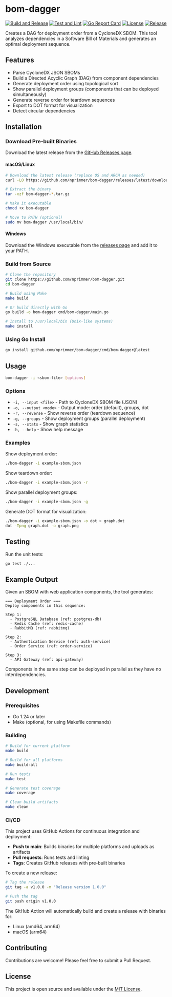 # bom-dagger

[![Build and Release](https://github.com/nprimmer/bom-dagger/actions/workflows/build.yml/badge.svg)](https://github.com/nprimmer/bom-dagger/actions/workflows/build.yml)
[![Test and Lint](https://github.com/nprimmer/bom-dagger/actions/workflows/test.yml/badge.svg)](https://github.com/nprimmer/bom-dagger/actions/workflows/test.yml)
[![Go Report Card](https://goreportcard.com/badge/github.com/nprimmer/bom-dagger)](https://goreportcard.com/report/github.com/nprimmer/bom-dagger)
[![License](https://img.shields.io/github/license/nprimmer/bom-dagger)](LICENSE)
[![Release](https://img.shields.io/github/v/release/nprimmer/bom-dagger)](https://github.com/nprimmer/bom-dagger/releases/latest)

Creates a DAG for deployment order from a CycloneDX SBOM. This tool analyzes dependencies in a Software Bill of Materials and generates an optimal deployment sequence.

## Features

- Parse CycloneDX JSON SBOMs
- Build a Directed Acyclic Graph (DAG) from component dependencies
- Generate deployment order using topological sort
- Show parallel deployment groups (components that can be deployed simultaneously)
- Generate reverse order for teardown sequences
- Export to DOT format for visualization
- Detect circular dependencies

## Installation

### Download Pre-built Binaries

Download the latest release from the [GitHub Releases page](https://github.com/nprimmer/bom-dagger/releases/latest).

#### macOS/Linux
```bash
# Download the latest release (replace OS and ARCH as needed)
curl -LO https://github.com/nprimmer/bom-dagger/releases/latest/download/bom-dagger-$(uname -s | tr '[:upper:]' '[:lower:]')-$(uname -m).tar.gz

# Extract the binary
tar -xzf bom-dagger-*.tar.gz

# Make it executable
chmod +x bom-dagger

# Move to PATH (optional)
sudo mv bom-dagger /usr/local/bin/
```

#### Windows
Download the Windows executable from the [releases page](https://github.com/nprimmer/bom-dagger/releases/latest) and add it to your PATH.

### Build from Source

```bash
# Clone the repository
git clone https://github.com/nprimmer/bom-dagger.git
cd bom-dagger

# Build using Make
make build

# Or build directly with Go
go build -o bom-dagger cmd/bom-dagger/main.go

# Install to /usr/local/bin (Unix-like systems)
make install
```

### Using Go Install

```bash
go install github.com/nprimmer/bom-dagger/cmd/bom-dagger@latest
```

## Usage

```bash
bom-dagger -i <sbom-file> [options]
```

### Options

- `-i, --input <file>` - Path to CycloneDX SBOM file (JSON)
- `-o, --output <mode>` - Output mode: order (default), groups, dot
- `-r, --reverse` - Show reverse order (teardown sequence)
- `-g, --groups` - Show deployment groups (parallel deployment)
- `-s, --stats` - Show graph statistics
- `-h, --help` - Show help message

### Examples

Show deployment order:
```bash
./bom-dagger -i example-sbom.json
```

Show teardown order:
```bash
./bom-dagger -i example-sbom.json -r
```

Show parallel deployment groups:
```bash
./bom-dagger -i example-sbom.json -g
```

Generate DOT format for visualization:
```bash
./bom-dagger -i example-sbom.json -o dot > graph.dot
dot -Tpng graph.dot -o graph.png
```

## Testing

Run the unit tests:
```bash
go test ./...
```

## Example Output

Given an SBOM with web application components, the tool generates:

```
=== Deployment Order ===
Deploy components in this sequence:

Step 1:
  - PostgreSQL Database (ref: postgres-db)
  - Redis Cache (ref: redis-cache)
  - RabbitMQ (ref: rabbitmq)

Step 2:
  - Authentication Service (ref: auth-service)
  - Order Service (ref: order-service)

Step 3:
  - API Gateway (ref: api-gateway)
```

Components in the same step can be deployed in parallel as they have no interdependencies.

## Development

### Prerequisites
- Go 1.24 or later
- Make (optional, for using Makefile commands)

### Building
```bash
# Build for current platform
make build

# Build for all platforms
make build-all

# Run tests
make test

# Generate test coverage
make coverage

# Clean build artifacts
make clean
```

### CI/CD

This project uses GitHub Actions for continuous integration and deployment:

- **Push to main**: Builds binaries for multiple platforms and uploads as artifacts
- **Pull requests**: Runs tests and linting
- **Tags**: Creates GitHub releases with pre-built binaries

To create a new release:
```bash
# Tag the release
git tag -a v1.0.0 -m "Release version 1.0.0"

# Push the tag
git push origin v1.0.0
```

The GitHub Action will automatically build and create a release with binaries for:
- Linux (amd64, arm64)
- macOS (arm64)

## Contributing

Contributions are welcome! Please feel free to submit a Pull Request.

## License

This project is open source and available under the [MIT License](LICENSE).
